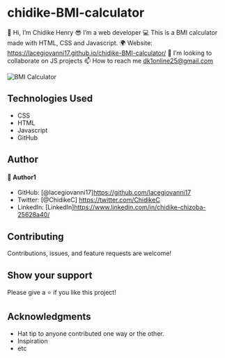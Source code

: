 # chidike-BMI-calculator
👋 Hi, I’m Chidike Henry 
😎 I’m a web developer 
💻 This is a BMI calculator made with HTML, CSS and Javascript. 
🌍 Website:  https://lacegiovanni17.github.io/chidike-BMI-calculator/
💞️ I’m looking to collaborate on JS projects 
📫 How to reach me dk1online25@gmail.com

![BMI Calculator](https://user-images.githubusercontent.com/30509335/188322994-2414acf6-80d1-4409-943e-a00773805f4c.PNG)


## Technologies Used
* CSS
* HTML
* Javascript
* GitHub

## Author

#### 👤 Author1
- GitHub: [@lacegiovanni17]https://github.com/lacegiovanni17
- Twitter: [@ChidikeC] https://twitter.com/ChidikeC
- LinkedIn: [LinkedIn]https://www.linkedin.com/in/chidike-chizoba-25628a40/

## Contributing 
Contributions, issues, and feature requests are welcome!

## Show your support
Please give a ⭐️ if you like this project! 

## Acknowledgments
- Hat tip to anyone contributed one way or the other.
- Inspiration
- etc
